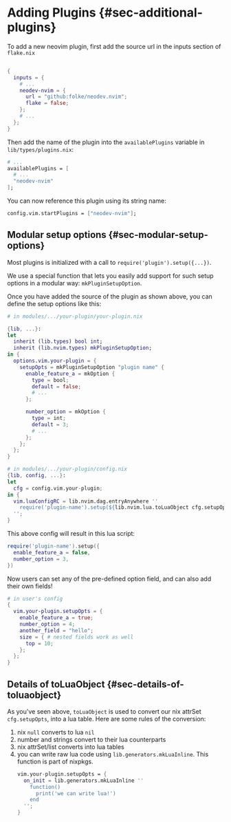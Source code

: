 # Adding Plugins {#sec-additional-plugins}

To add a new neovim plugin, first add the source url in the inputs section of `flake.nix`

```nix

{
  inputs = {
    # ...
    neodev-nvim = {
      url = "github:folke/neodev.nvim";
      flake = false;
    };
    # ...
  };
}
```

Then add the name of the plugin into the `availablePlugins` variable in `lib/types/plugins.nix`:

```nix
# ...
availablePlugins = [
  # ...
  "neodev-nvim"
];
```

You can now reference this plugin using its string name:

```nix
config.vim.startPlugins = ["neodev-nvim"];
```

## Modular setup options {#sec-modular-setup-options}

Most plugins is initialized with a call to `require('plugin').setup({...})`.

We use a special function that lets you easily add support for such setup options in a modular way:
`mkPluginSetupOption`.

Once you have added the source of the plugin as shown above, you can define the setup options like
this:

```nix
# in modules/.../your-plugin/your-plugin.nix

{lib, ...}:
let
  inherit (lib.types) bool int;
  inherit (lib.nvim.types) mkPluginSetupOption;
in {
  options.vim.your-plugin = {
    setupOpts = mkPluginSetupOption "plugin name" {
      enable_feature_a = mkOption {
        type = bool;
        default = false;
        # ...
      };

      number_option = mkOption {
        type = int;
        default = 3;
        # ...
      };
    };
  };
}
```

```nix
# in modules/.../your-plugin/config.nix
{lib, config, ...}:
let
  cfg = config.vim.your-plugin;
in {
  vim.luaConfigRC = lib.nvim.dag.entryAnywhere ''
    require('plugin-name').setup(${lib.nvim.lua.toLuaObject cfg.setupOpts})
  '';
}
```

This above config will result in this lua script:

```lua
require('plugin-name').setup({
  enable_feature_a = false,
  number_option = 3,
})
```

Now users can set any of the pre-defined option field, and can also add their own fields!

```nix
# in user's config
{
  vim.your-plugin.setupOpts = {
    enable_feature_a = true;
    number_option = 4;
    another_field = "hello";
    size = { # nested fields work as well
      top = 10;
    };
  };
}
```

## Details of toLuaObject {#sec-details-of-toluaobject}

As you've seen above, `toLuaObject` is used to convert our nix attrSet `cfg.setupOpts`, into a lua
table. Here are some rules of the conversion:

1. nix `null` converts to lua `nil`
2. number and strings convert to their lua counterparts
3. nix attrSet/list converts into lua tables
4. you can write raw lua code using `lib.generators.mkLuaInline`. This function is part of nixpkgs.
   ```nix
   vim.your-plugin.setupOpts = {
     on_init = lib.generators.mkLuaInline ''
       function()
         print('we can write lua!')
       end
     '';
   }
   ```
